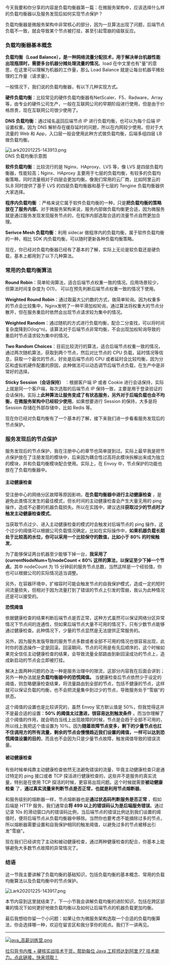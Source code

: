 今天我要和你分享的内容是负载均衡器第一篇：在微服务架构中，应该选择什么样的负载均衡器以及服务发现后如何实现节点保护？

负载均衡器是微服务架构中非常核心的部分，因为一旦算法出现了问题，后端节点负载不一致，就会导致某个节点被打挂，甚至引起雪崩的级联反应。

### 负载均衡器基本概念

**负载均衡（Load Balance），是一种网络流量分配技术，用于解决单台机器性能出现瓶颈时，需要多台机器分摊处理流量的情况**。load 在中文里也有"量"的意思，在这里可以理解为机器的工作量，那么 Load Balance 就是让每台机器平摊处理的工作量（请求量）。

一般情况下，我们说的负载均衡器，有以下几种实现方式。

**硬件负载均衡**：比较常见的硬件负载均衡器有NetScaler、F5、Radware，Array 等，由专业的硬件公司生产，一般在互联网公司的早期阶段进行使用，但是由于价格昂贵，现在互联网公司很少使用了。

**DNS 负载均衡**：通过域名返回后端节点 IP 进行负载均衡，也可以为每个后端 IP 设置权重。因为 DNS 解析存在缓存延时的问题，所以在内网较少使用。但对于大流量的 Web 和 App，入口层一般会使用此种方式做负载均衡，后端多组四层 LB 做负载均衡。

![Lark20201225-143913.png](https://s0.lgstatic.com/i/image2/M01/03/F6/Cip5yF_liTCAWeozAABK8gkEa7w975.png)  
DNS 负载均衡示意图

**软件负载均衡**：比较流行的是 Nginx、HAproxy、LVS 等，像 LVS 是四层负载均衡器，性能较高；Nginx、HAproxy 主要用于七层的负载均衡，有较多的负载均衡策略，同时流量相对于四层会更加均衡。像我们常用的云厂商，比如阿里云的 SLB 同时提供了基于 LVS 的四层负载均衡器和基于七层的 Tengine 负载均衡器供大家选择。

**程序内负载均衡** ：严格来说它属于软件负载均衡的一种，只是**把负载均衡的策略放在了服务内部**。对于微服务架构来说，服务内部做负载均衡更合适，因为微服务就是通过服务发现发现服务节点的，在程序内部选取合适的流量节点自然更加合理。

**Serivce Mesh 负载均衡**：利用 sidecar 做程序内的负载均衡，属于软件负载均衡的一种，相比 SDK 内负载均衡，可以随时更新各种负载均衡策略。

现在，你已经对负载均衡器已经有了基本的了解，实际上无论是软负载还是硬负载，基本上都用到了以下几种算法。

### 常用的负载均衡算法

**Round Robin**：简单轮询算法，适合后端节点权重一致的情况。应用场景较少，但算法时间复杂度为 O(1)， 可以在预先判断后端节点权重一致的情况下使用。

**Weighted Round Robin**：通过取最大公约数的方式，做简单轮询。因为权重多的节点会比较集中，Nginx发明了一种平滑加权轮询，通过算法将权重大的节点分散开，但在服务重启时依然会出现节点请求较为集中的情况。

**Weighted Random**：通过随机的方式进行负载均衡，配合二分查找，可以将时间复杂度降到O(log\^n)。该算法对于后端节点非常均衡，不会出现加权轮询导致的重启时节点请求较为集中的情况。

**Two Random Choices**：目前比较流行的算法，适合后端节点权重一致的情况，通过两次随机算法，获取到两个节点，然后对比节点的 CPU 负载，延时情况等信息，获取一个最优的节点，好处是后端节点的 CPU 或者延时会比较均衡，因为分区和虚拟机硬件配置的原因，此种做法可以动态调节后端节点负载，在生产中是非常好的选择。

**Sticky Session（会话保持）** ：根据客户端 IP 或者 Cookie 进行会话保持，实际上就是同一个客户端，每次选取的后端节点 IP 保持一致，主要是用于登录验证的会话保持。实际上**此种算法让服务变成了有状态服务，另外对于后端负载也会不均衡，在微服务架构中已经较少使用**。如果想要进行 Session 的保持，大多是将 Session 存储在外部存储中，比如 Redis 等。

现在你已经对负载均衡有了一个基本的了解，接下来我们进一步看看服务发现后的节点保护。

### 服务发现后的节点保护

服务发现后的节点保护，我在注册中心的章节也简单提到过。实际上最早我是把节点保护放在了注册发现的模块中，后来因为耦合性过高将此模块拆解出来成为独立的模块，并和负载均衡模块配合使用。实际上，在 Envoy 中，节点保护的功能也放在了负载均衡器中。

#### 主动健康检查

受注册中心的网络分区故障等原因影响，**在负载均衡器中进行主动健康检查** ，是避免此类情况发生的最佳模式，但长时间的主动健康检查会产生大量无用的 ping 操作，造成不必要的机器负载损失。所以在实践中，建议选择**获取过少的节点时才触发主动健康检查模式**。

当获取节点过少、进入主动健康检查的模式时会触发对后端节点的 ping 操作，这个过少的阈值可以根据公司负载情况确定。比如在实际操作中，**如果机器负载长期处于比较高的水位，你可以采用一个比较保守的数值，比如小于 80% 的时候触发**。

为了能够保证两台机器至少能够下掉一台，**我采用了 (currentNodeNum+1)/nodeCount \< 80% 这样的算法，以保证至少下掉一个节点**。其中 nodeCount 为 15 分钟前的服务节点总数，当然这样是一个经验值，你也可以根据公司的实际情况适当调整。

另外，在容器环境中，扩缩容时可能会触发节点的自我保护模式，造成一定的短时间流量损失，但相对于因为流量打到了错误的节点上引发的雪崩，我认为此种情况还是可以接受的。

**恐慌阈值**

依据健康检查的结果判断后端节点是否正常，这种方式虽然可以保证网络分区异常情况下节点间的连通性，但如果后端节点大量不可用的情况下，只有少数节点能够通过健康检查。此种情况下，少量的节点显然是无法提供正常服务的。

另外，因为服务发版导致的服务节点多数或者全部不可用的情况也很容易出现，此时你的首选操作一定是回滚。回滚期间，节点的可用是有先后顺序的，这个时候如果完全信任主动健康检查的结果，会导致流量全部路由到新回滚成功的节点上，造成新启动的节点会立即被打挂。

解决上面两种问题的办法一种是服务治理中的限流，这部分内容我在后面会讲到；另外一种办法就是**负载均衡器中的恐慌阈值。** 当健康检查后节点依然少于设定的阈值，则忽略健康检查结果，将流量路由到全部的节点，包括不健康的节点，这样就可以保证负载的均衡，也不会把流量集中到过少的节点，导致服务处于"雪崩"的状态。

这个阈值的设置也是比较讲究的，虽然 Envoy 官方默认值是 50%，但我觉得这并不是最合适的设置：**50% 的阈值太过激进，很容易达到触发条件** 。而当你理解了这个阈值的作用，就会明白当线上出现故障的时候，节点是会趋于全部不可用的，所以线上我把这个值设置为 10%。因为**随着故障节点变多，剩下的少量节点也扛不住调用方的所有流量，剩余的节点会慢慢趋近我们设置的阈值，一样可以达到恐慌阈值设置的目的**，而且也不会因为只是少量节点故障，触发阈值导致的错误流量。

#### 被动健康检查

有些时候单纯靠主动健康检查依然无法避免错误的流量，毕竟主动健康检查只是通过特定的 ping 接口或者 TCP 探活进行健康检查的，这些并不是服务的真实流量，特别是在使用 TCP 探活的时候，更容易出现问题。这个时候就需要**被动健康检查** 了，**通过真实流量来判断节点是否正常，也就是利用节点熔断器**。

和服务级别的熔断器一样，节点熔断器也是**通过状态码判断服务是否正常** ，假如后端是 HTTP 服务，我们通常会**将 499 以上的错误码认为是后端服务错误**。通过记录 10s 的滑动窗口内的错误码比例，当后端节点的错误比例达到我们设置的阈值时，便将后端节点从负载均衡器中移除。当然你也要考虑不能摘除过多的节点，所以熔断器需要设置和自我保护相同的触发阈值，以避免过多的节点被移出引发"雪崩"。

现在我们已经讲完了主动和被动健康检查，通过两种健康检查的配合，你基本上能够避免大多数节点故障的异常情况了。

### 结语

这一节我主要讲解了负载均衡的基础知识，包括负载均衡的基本概念、常用的负载均衡算法以及负载均衡中的节点保护。

![Lark20201225-143917.png](https://s0.lgstatic.com/i/image2/M01/03/F8/CgpVE1_liT-AFWYWAALgY2P_R3c036.png)

本节内容到这里就结束了，下一小节我会讲解负载均衡的进阶知识，包括在跨区部署的情况下如何更好地做负载均衡以及如何让后端节点的机器负载更加均衡。

最后我想给你留一个小问题：如果让你为微服务架构选取一个合适的负载均衡算法，你会选择哪一种，欢迎在留言区和我分享你的观点。我们下一讲再见。

*** ** * ** ***

[![java_高薪训练营.png](https://s0.lgstatic.com/i/image/M00/8B/BD/Ciqc1F_gEFiAcnCNAAhXSgFweBY589.png)](https://shenceyun.lagou.com/t/Mka)

[拉勾背书内推 + 硬核实战技术干货，帮助每位 Java 工程师达到阿里 P7 技术能力。点此链接，快来领取！](https://shenceyun.lagou.com/t/Mka)
